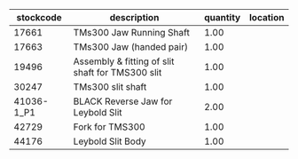 |stockcode|description|quantity|location|
|---------|-----------|--------|--------|
|17661|TMs300 Jaw Running Shaft|1.00||
|17663|TMs300 Jaw (handed pair)|1.00||
|19496|Assembly & fitting of slit shaft for TMS300 slit|1.00||
|30247|TMs300 slit shaft|1.00||
|41036-1_P1|BLACK Reverse Jaw for Leybold Slit|2.00||
|42729|Fork for TMS300|1.00||
|44176|Leybold Slit Body|1.00||
